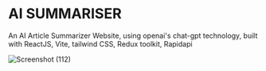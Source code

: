 # AI SUMMARISER

An AI Article Summarizer Website, using openai's chat-gpt technology, built with ReactJS, Vite, tailwind CSS, Redux toolkit, Rapidapi


![Screenshot (112)](https://github.com/abyemj/aisummariser/assets/52840083/4a35b755-c36b-4087-86af-cc4d8aa55b20)
